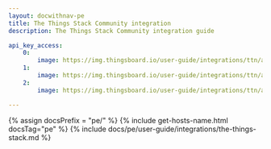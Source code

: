 ```yaml
---
layout: docwithnav-pe
title: The Things Stack Community integration
description: The Things Stack Community integration guide

api_key_access:
    0:
        image: https://img.thingsboard.io/user-guide/integrations/ttn/api_key_access_token_0.png
    1:
        image: https://img.thingsboard.io/user-guide/integrations/ttn/api_key_access_token_1.png
    2:
        image: https://img.thingsboard.io/user-guide/integrations/ttn/api_key_access_token_2.png

---
```

{% assign docsPrefix = "pe/" %}
{% include get-hosts-name.html docsTag="pe" %}
{% include docs/pe/user-guide/integrations/the-things-stack.md %}

